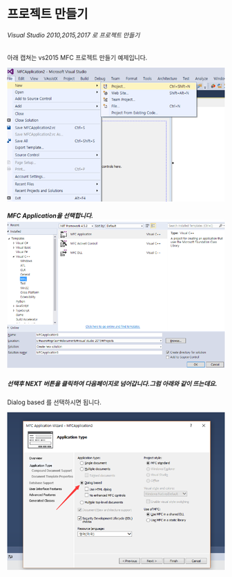 # 프로젝트 만들기

###### Visual Studio 2010,2015,2017 로 프로젝트 만들기

아래 캡쳐는 vs2015 MFC 프로젝트 만들기 예제입니다.

![](/assets/impor3t.png)

##### MFC Application을 선택합니다.![](/assets/import4.png)

##### 선택후 NEXT 버튼을 클릭하여 다음페이지로 넘어갑니다.그럼 아래와 같이 뜨는데요.

Dialog based 를 선택하시면 됩니다.

![](/assets/import6.png)



